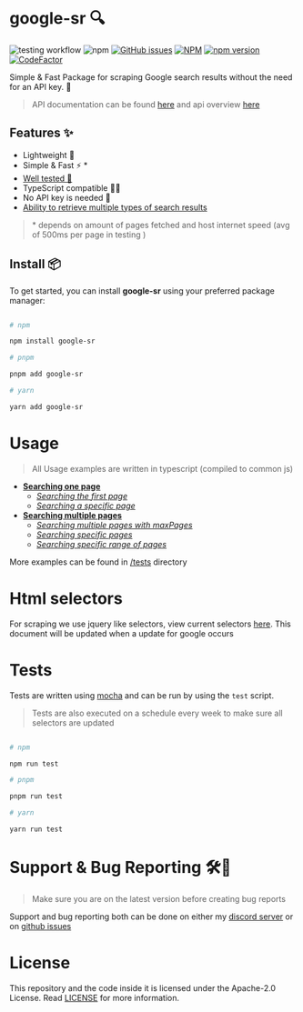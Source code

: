 # google-sr 🔍

![testing workflow](https://github.com/typicalninja/google-sr/actions/workflows/tests.yml/badge.svg)
![npm](https://img.shields.io/npm/dw/google-sr)
[![GitHub issues](https://img.shields.io/github/issues/typicalninja/google-sr)](https://github.com/typicalninja/google-sr/issues)
[![NPM](https://img.shields.io/npm/l/google-sr)](https://www.npmjs.com/package/google-sr)
[![npm version](https://img.shields.io/npm/v/google-sr)](https://www.npmjs.com/package/google-sr)
[![CodeFactor](https://www.codefactor.io/repository/github/typicalninja/google-sr/badge)](https://www.codefactor.io/repository/github/typicalninja/google-sr)

Simple & Fast Package for scraping Google search results without the need for an API key. 🚀

> API documentation can be found [here](https://paka.dev/npm/google-sr/api) and api overview [here](./overview.md)

## Features ✨

* Lightweight 💨
* Simple & Fast ⚡️ *
* [Well tested 🔄](./testing.md)
* TypeScript compatible 🧑‍💻
* No API key is needed 🔑
* [Ability to retrieve multiple types of search results](./types.md)


> \* depends on amount of pages fetched and host internet speed (avg of 500ms per page in testing )

## Install 📦

To get started, you can install **google-sr** using your preferred package manager:

```bash

# npm

npm install google-sr

# pnpm 

pnpm add google-sr

# yarn

yarn add google-sr

```
# Usage


> All Usage examples are written in typescript (compiled to common js)

* [**Searching one page**](./onepage)
    * [*Searching the first page*](./onepage#searching-the-first-page)
    * [*Searching a specific page*](./onepage.md##searching-a-specific-page)
* [**Searching multiple pages**](./multipage.md)
    * [*Searching multiple pages with maxPages*](./multipage.md#searching-multiple-pages-with-maxpages)
    * [*Searching specific pages*](./multipage.md#searching-specific-pages)
    * [*Searching specific range of pages*](./multipage.md#searching-specific-range-of-pages)

More examples can be found in [/tests](../tests/) directory

# Html selectors

For scraping we use jquery like selectors, view current selectors [here](./selectors.md). This document will be updated when a update for google occurs

# Tests

Tests are written using [mocha](https://mochajs.org/) and can be run by using the `test` script.

> Tests are also executed on a schedule every week to make sure all selectors are updated

```bash

# npm

npm run test

# pnpm 

pnpm run test

# yarn

yarn run test

```

# Support & Bug Reporting 🛠️🐞

> Make sure you are on the latest version before creating bug reports

Support and bug reporting both can be done on either my [discord server](https://discord.gg/9s52pz6nWX) or on [github issues](https://github.com/typicalninja/google-sr/issues)


# License

This repository and the code inside it is licensed under the Apache-2.0 License. Read [LICENSE](./LICENSE) for more information.